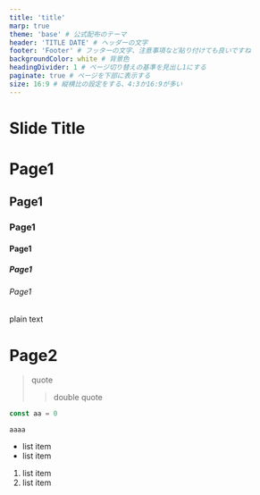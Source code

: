 ```yaml
---
title: 'title'
marp: true
theme: 'base' # 公式配布のテーマ
header: 'TITLE DATE' # ヘッダーの文字
footer: 'Footer' # フッターの文字、注意事項など貼り付けても良いですね
backgroundColor: white # 背景色
headingDivider: 1 # ページ切り替えの基準を見出し1にする
paginate: true # ページを下部に表示する
size: 16:9 # 縦横比の設定をする、4:3か16:9が多い
---
```


<!--
_header: ''
_footer: ''
_class: d-flex align-center justify-center text-center
-->

# Slide Title

# Page1

## Page1

### Page1

#### Page1

##### Page1

###### Page1

plain text

# Page2

> quote
>
> > double quote

```javascript
const aa = 0
```

`aaaa`

- list item
- list item

1. list item
1. list item
